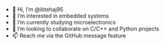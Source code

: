 - 👋 Hi, I’m @ibtehaj95
- 👀 I’m interested in embedded systems
- 🌱 I’m currently studying microelectronics
- 💞️ I’m looking to collaborate on C/C++ and Python projects
- 📫 Reach me via the GitHub message feature

<!---
ibtehaj95/ibtehaj95 is a ✨ special ✨ repository because its `README.md` (this file) appears on your GitHub profile.
You can click the Preview link to take a look at your changes.
--->
